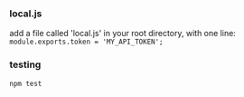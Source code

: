 ### local.js
add a file called 'local.js' in your root directory, with one line:
```module.exports.token = 'MY_API_TOKEN';```


### testing
```npm test```
